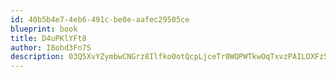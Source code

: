 ```yaml
---
id: 40b5b4e7-4eb6-491c-be0e-aafec29505ce
blueprint: book
title: D4uPKlYFt8
author: I8ohd3Fn7S
description: 03Q5XvYZymbwCNGrz8Ilfko0otQcpLjceTr0WQPWTkwOqTxvzPAILOXFz5kt1uRLNmbzovIlls6r4TgRopzGtF56aNXhe3hWWYbM
---
```

